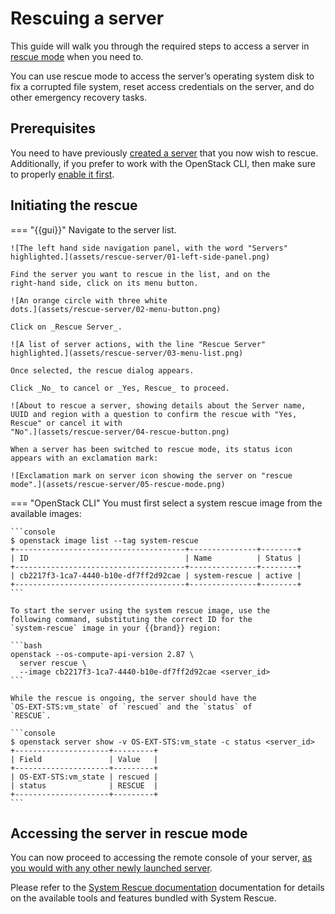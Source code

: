 # Rescuing a server

This guide will walk you through the required steps to access a server
in
[rescue mode](https://docs.openstack.org/nova/latest/user/rescue.html)
when you need to.

You can use rescue mode to access the server’s operating system disk
to fix a corrupted file system, reset access credentials on the
server, and do other emergency recovery tasks.


## Prerequisites

You need to have previously [created a server](new-server.md) that you
now wish to rescue. Additionally, if you prefer to work with the
OpenStack CLI, then make sure to properly [enable it
first](../../getting-started/enable-openstack-cli.md).


## Initiating the rescue

=== "{{gui}}"
    Navigate to the server list.

    ![The left hand side navigation panel, with the word "Servers"
	highlighted.](assets/rescue-server/01-left-side-panel.png)

    Find the server you want to rescue in the list, and on the
    right-hand side, click on its menu button.

    ![An orange circle with three white
	dots.](assets/rescue-server/02-menu-button.png)

    Click on _Rescue Server_.

    ![A list of server actions, with the line "Rescue Server"
	highlighted.](assets/rescue-server/03-menu-list.png)

    Once selected, the rescue dialog appears.

    Click _No_ to cancel or _Yes, Rescue_ to proceed.

    ![About to rescue a server, showing details about the Server name,
	UUID and region with a question to confirm the rescue with "Yes,
	Rescue" or cancel it with
	"No".](assets/rescue-server/04-rescue-button.png)

    When a server has been switched to rescue mode, its status icon
    appears with an exclamation mark:

    ![Exclamation mark on server icon showing the server on "rescue
	mode".](assets/rescue-server/05-rescue-mode.png)

=== "OpenStack CLI"
	You must first select a system rescue image from the available
    images:
	
	```console
	$ openstack image list --tag system-rescue
	+--------------------------------------+---------------+--------+
	| ID                                   | Name          | Status |
	+--------------------------------------+---------------+--------+
	| cb2217f3-1ca7-4440-b10e-df7ff2d92cae | system-rescue | active |
	+--------------------------------------+---------------+--------+
	```
	
    To start the server using the system rescue image, use the
    following command, substituting the correct ID for the
    `system-rescue` image in your {{brand}} region:

    ```bash
    openstack --os-compute-api-version 2.87 \
	  server rescue \
	  --image cb2217f3-1ca7-4440-b10e-df7ff2d92cae <server_id>
    ```

    While the rescue is ongoing, the server should have the
    `OS-EXT-STS:vm_state` of `rescued` and the `status` of
    `RESCUE`.

    ```console
    $ openstack server show -v OS-EXT-STS:vm_state -c status <server_id>
    +---------------------+---------+
    | Field               | Value   |
    +---------------------+---------+
    | OS-EXT-STS:vm_state | rescued |
    | status              | RESCUE  |
    +---------------------+---------+
    ```

## Accessing the server in rescue mode

You can now proceed to accessing the remote console of your server,
[as you would with any other newly launched
server](new-server.md#connecting-to-the-server-console).

Please refer to the [System Rescue
documentation](https://www.system-rescue.org/manual/) documentation
for details on the available tools and features bundled with System
Rescue.
